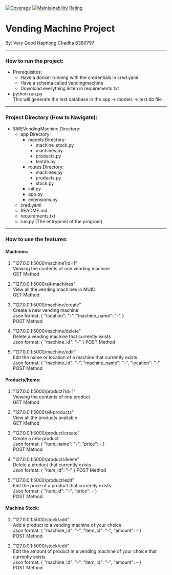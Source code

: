 [![Coverage](https://sonarcloud.io/api/project_badges/measure?project=GriffinFenz_SWEVendingMachine&metric=coverage)](https://sonarcloud.io/summary/new_code?id=GriffinFenz_SWEVendingMachine)
[![Maintainability Rating](https://sonarcloud.io/api/project_badges/measure?project=GriffinFenz_SWEVendingMachine&metric=sqale_rating)](https://sonarcloud.io/summary/new_code?id=GriffinFenz_SWEVendingMachine)

# Vending Machine Project
By: Very Good Naphong Chadha 6380797

---

### How to run the project:
- Prerequisites:
  - Have a docker running with the credentials in cred.yaml
  - Have a schema called vendingmachine
  - Download everything listen in requirements.txt
- python run.py </br>
This will generate the test database in the app -> models -> test.db file

---

### Project Directory (How to Navigate):
- SWEVendingMachine Directory:
  - app Directory:
    - models Directory:
      - machine_stock.py
      - machines.py
      - products.py
      - testdb.py
    - routes Directory:
      - machines.py
      - products.py
      - stock.py
    - init.py
    - app.py
    - extensions.py
  - cred.yaml
  - README.md
  - requirements.txt
  - run.py (The entrypoint of the program)

---

### How to use the features:


#### Machines:
1. "127.0.0.1:5000/machine?id=1" </br>
    Viewing the contents of one vending machine </br>
    GET Method


2. "127.0.0.1:5000/all-machines" </br>
    View all the vending machines in MUIC </br>
    GET Method


3. "127.0.0.1:5000/machine/create" </br>
    Create a new vending machine </br>
    Json format: { "location": "-", "machine_name": "-" }</br>
    POST Method


4. "127.0.0.1:5000/machine/delete" </br>
    Delete a vending machine that currently exists </br>
    Json format: { "machine_id": "-" }
    POST Method


5. "127.0.0.1:5000/machine/edit" </br>
    Edit the name or location of a machine that currently exists </br>
    Json format: { "machine_id": "-", "machine_name": "-", "location": "-" </br>
    POST Method


#### Products/Items:

1. "127.0.0.1:5000/product?id=1" </br>
    Viewing the contents of one product </br>
    GET Method


2. "127.0.0.1:5000/all-products" </br>
    View all the products available </br>
    GET Method


3. "127.0.0.1:5000/product/create" </br>
    Create a new product </br>
    Json format: { "item_name": "-", "price": - }</br>
    POST Method


4. "127.0.0.1:5000/product/delete" </br>
    Delete a product that currently exists </br>
    Json format: { "item_id": "-" }
    POST Method


5. "127.0.0.1:5000/product/edit" </br>
    Edit the price of a product that currently exists </br>
    Json format: { "item_id": "-", "price": - }</br>
    POST Method


#### Machine Stock:

1. "127.0.0.1:5000/stock/add" </br>
    Add a product to a vending machine of your choice </br>
    Json format: { "machine_id": "-", "item_id": "-", "amount": - } </br>
    POST Method


2. "127.0.0.1:5000/stock/edit" </br>
    Edit the amount of product in a vending machine of your choice that currently exists </br>
    Json format: { "machine_id": "-", "item_id": "-", "amount": - } </br>
    POST Method
